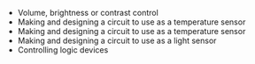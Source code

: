 - Volume, brightness or contrast control
- Making and designing a circuit to use as a temperature sensor
- Making and designing a circuit to use as a temperature sensor
- Making and designing a circuit to use as a light sensor
- Controlling logic devices